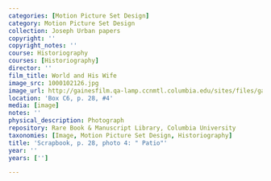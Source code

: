 ```yaml
---
categories: [Motion Picture Set Design]
category: Motion Picture Set Design
collection: Joseph Urban papers
copyright: ''
copyright_notes: ''
course: Historiography
courses: [Historiography]
director: ''
film_title: World and His Wife
image_src: 1000102126.jpg
image_url: http://gainesfilm.qa-lamp.ccnmtl.columbia.edu/sites/files/gainesfilm/images/1000102126.jpg
location: 'Box C6, p. 28, #4'
media: [image]
notes: ''
physical_description: Photograph
repository: Rare Book & Manuscript Library, Columbia University
taxonomies: [Image, Motion Picture Set Design, Historiography]
title: 'Scrapbook, p. 28, photo 4: " Patio"'
year: ''
years: ['']

---
```

